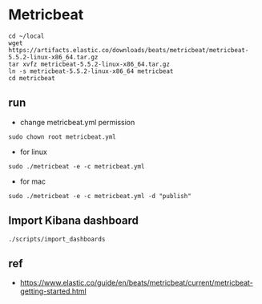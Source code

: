 # Metricbeat

```
cd ~/local
wget https://artifacts.elastic.co/downloads/beats/metricbeat/metricbeat-5.5.2-linux-x86_64.tar.gz
tar xvfz metricbeat-5.5.2-linux-x86_64.tar.gz
ln -s metricbeat-5.5.2-linux-x86_64 metricbeat
cd metricbeat
```

## run
* change metricbeat.yml permission
```
sudo chown root metricbeat.yml
```

* for linux
```
sudo ./metricbeat -e -c metricbeat.yml
```

* for mac
```
sudo ./metricbeat -e -c metricbeat.yml -d "publish"
```

## Import Kibana dashboard

```
./scripts/import_dashboards
```

## ref
* https://www.elastic.co/guide/en/beats/metricbeat/current/metricbeat-getting-started.html
